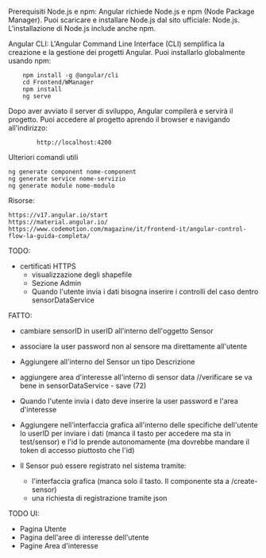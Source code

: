 Prerequisiti
Node.js e npm: Angular richiede Node.js e npm (Node Package Manager). Puoi scaricare e installare Node.js dal sito ufficiale: Node.js. L'installazione di Node.js include anche npm.

Angular CLI: L'Angular Command Line Interface (CLI) semplifica la creazione e la gestione dei progetti Angular. Puoi installarlo globalmente usando npm:

        npm install -g @angular/cli
        cd Frontend/WManager
        npm install
        ng serve


Dopo aver avviato il server di sviluppo, Angular compilerà e servirà il progetto. Puoi accedere al progetto aprendo il browser e navigando all'indirizzo:

            http://localhost:4200
            
            

Ulteriori comandi utili

    ng generate component nome-component
    ng generate service nome-servizio
    ng generate module nome-modulo


Risorse:

    https://v17.angular.io/start
    https://material.angular.io/
    https://www.codemotion.com/magazine/it/frontend-it/angular-control-flow-la-guida-completa/


TODO:

- certificati HTTPS
  - visualizzazione degli shapefile
  - Sezione Admin
  - Quando l'utente invia i dati bisogna inserire i controlli del caso dentro sensorDataService

FATTO:
  - cambiare sensorID in userID all'interno dell'oggetto Sensor
  - associare la user password non al sensore ma direttamente all'utente
  - Aggiungere all'interno del Sensor un tipo Descrizione
  - aggiungere area d'interesse all'interno di sensor data  //verificare se va bene in sensorDataService - save (72)
  - Quando l'utente invia i dato deve inserire la user password e l'area d'interesse
  - Aggiungere nell'interfaccia grafica all'interno delle specifiche dell'utente lo userID per inviare i dati (manca il tasto per accedere ma sta in test/sensor)
    e l'id lo prende autonomamente (ma dovrebbe mandare il token di accesso piuttosto che l'id)

  - Il Sensor può essere registrato nel sistema tramite:
    - l'interfaccia grafica (manca solo il tasto. Il componente sta a /create-sensor)
    - una richiesta di registrazione tramite json

TODO UI:

  - Pagina Utente
  - Pagina dell'aree di interesse dell'utente
  - Pagine Area d'interesse 




